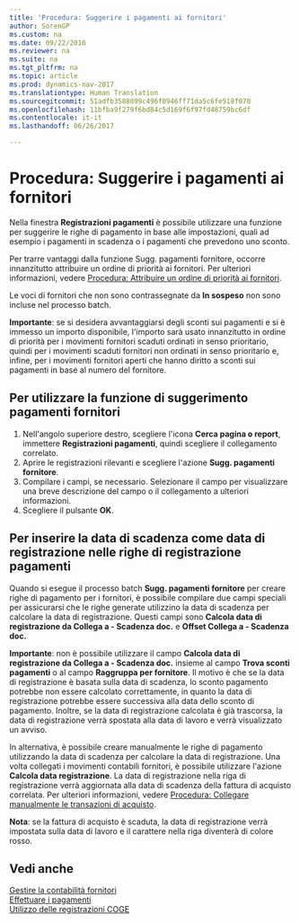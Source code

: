 ```yaml
---
title: 'Procedura: Suggerire i pagamenti ai fornitori'
author: SorenGP
ms.custom: na
ms.date: 09/22/2016
ms.reviewer: na
ms.suite: na
ms.tgt_pltfrm: na
ms.topic: article
ms.prod: dynamics-nav-2017
ms.translationtype: Human Translation
ms.sourcegitcommit: 51adfb3588099c496f0946ff71da5c6fe518f070
ms.openlocfilehash: 11bfba9f279f6bd84c5d169f6f97fd48759bc6df
ms.contentlocale: it-it
ms.lasthandoff: 06/26/2017

---
```


# <a name="how-to-suggest-vendor-payments"></a>Procedura: Suggerire i pagamenti ai fornitori
Nella finestra **Registrazioni pagamenti** è possibile utilizzare una funzione per suggerire le righe di pagamento in base alle impostazioni, quali ad esempio i pagamenti in scadenza o i pagamenti che prevedono uno sconto.

Per trarre vantaggi dalla funzione Sugg. pagamenti fornitore, occorre innanzitutto attribuire un ordine di priorità ai fornitori. Per ulteriori informazioni, vedere [Procedura: Attribuire un ordine di priorità ai fornitori](purchasing-how-prioritize-vendors.md).

Le voci di fornitori che non sono contrassegnate da **In sospeso** non sono incluse nel processo batch.  

**Importante**: se si desidera avvantaggiarsi degli sconti sui pagamenti e si è immesso un importo disponibile, l'importo sarà usato innanzitutto in ordine di priorità per i movimenti fornitori scaduti ordinati in senso prioritario, quindi per i movimenti scaduti fornitori non ordinati in senso prioritario e, infine, per i movimenti fornitori aperti che hanno diritto a sconti sui pagamenti in base al numero del fornitore.

## <a name="to-use-the-suggest-vendor-payments-function"></a>Per utilizzare la funzione di suggerimento pagamenti fornitori
1. Nell'angolo superiore destro, scegliere l'icona **Cerca pagina o report**, immettere **Registrazioni pagamenti**, quindi scegliere il collegamento correlato.
2. Aprire le registrazioni rilevanti e scegliere l'azione **Sugg. pagamenti fornitore**.
3. Compilare i campi, se necessario. Selezionare il campo per visualizzare una breve descrizione del campo o il collegamento a ulteriori informazioni.
4. Scegliere il pulsante **OK**.

## <a name="to-insert-the-due-date-as-posting-date-on-payment-journal-lines"></a>Per inserire la data di scadenza come data di registrazione nelle righe di registrazione pagamenti
Quando si esegue il processo batch **Sugg. pagamenti fornitore** per creare righe di pagamento per i fornitori, è possibile compilare due campi speciali per assicurarsi che le righe generate utilizzino la data di scadenza per calcolare la data di registrazione. Questi campi sono **Calcola data di registrazione da Collega a - Scadenza doc.** e **Offset Collega a - Scadenza doc.**

**Importante**: non è possibile utilizzare il campo **Calcola data di registrazione da Collega a - Scadenza doc.** insieme al campo **Trova sconti pagamenti** o al campo **Raggruppa per fornitore**. Il motivo è che se la data di registrazione è basata sulla data di scadenza, lo sconto pagamento potrebbe non essere calcolato correttamente, in quanto la data di registrazione potrebbe essere successiva alla data dello sconto di pagamento.
Inoltre, se la data di registrazione calcolata è già trascorsa, la data di registrazione verrà spostata alla data di lavoro e verrà visualizzato un avviso.

In alternativa, è possibile creare manualmente le righe di pagamento utilizzando la data di scadenza per calcolare la data di registrazione. Una volta collegati i movimenti contabili fornitori, è possibile utilizzare l'azione **Calcola data registrazione**. La data di registrazione nella riga di registrazione verrà aggiornata alla data di scadenza della fattura di acquisto correlata. Per ulteriori informazioni, vedere [Procedura: Collegare manualmente le transazioni di acquisto](payables-how-apply-purchase-transactions-manually.md).  

**Nota**: se la fattura di acquisto è scaduta, la data di registrazione verrà impostata sulla data di lavoro e il carattere nella riga diventerà di colore rosso.

## <a name="see-also"></a>Vedi anche
[Gestire la contabilità fornitori](payables-manage-payables.md)  
[Effettuare i pagamenti](payables-make-payments.md)  
[Utilizzo delle registrazioni COGE](ui-work-general-journals.md)

